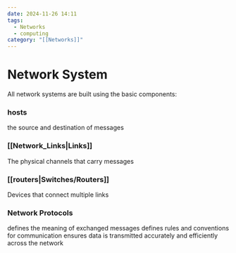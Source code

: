 ```yaml
---
date: 2024-11-26 14:11
tags:
  - Networks
  - computing
category: "[[Networks]]"
---
```

# Network System
All network systems are built using the basic components:
### hosts
the source and destination of messages
### [[Network_Links|Links]]
The physical channels that carry messages
### [[routers|Switches/Routers]]
Devices that connect multiple links
### Network Protocols
defines the meaning of exchanged messages
defines rules and conventions for communication 
ensures data is transmitted accurately and efficiently across the network